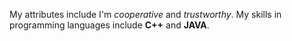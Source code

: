 My attributes include I'm *cooperative* and _trustworthy_.
My skills in programming languages include **C++** and __JAVA__.
